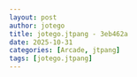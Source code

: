 ```yaml
---
layout: post
author: jotego
title: jotego.jtpang - 3eb462a
date: 2025-10-31
categories: [Arcade, jtpang]
tags: [jotego.jtpang]
---
```


